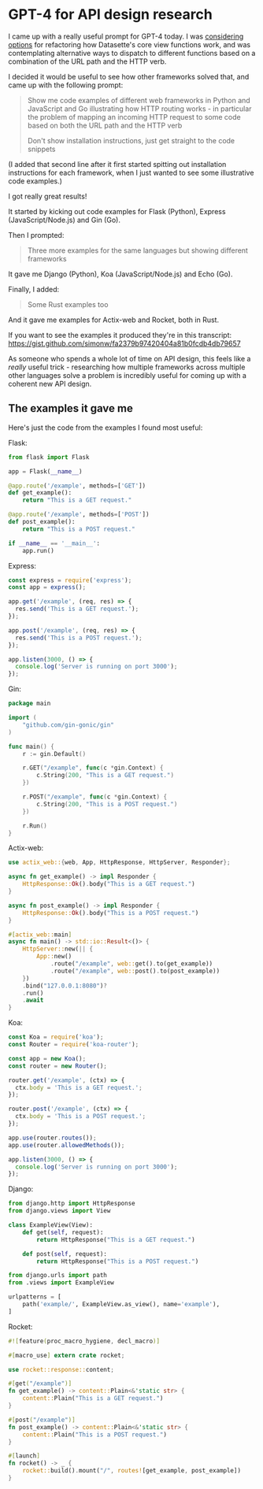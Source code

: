 # GPT-4 for API design research

I came up with a really useful prompt for GPT-4 today. I was [considering options](https://github.com/simonw/datasette/issues/2054#issuecomment-1499491258) for refactoring how Datasette's core view functions work, and was contemplating alternative ways to dispatch to different functions based on a combination of the URL path and the HTTP verb.

I decided it would be useful to see how other frameworks solved that, and came up with the following prompt:

> Show me code examples of different web frameworks in Python and JavaScript and Go illustrating how HTTP routing works - in particular the problem of mapping an incoming HTTP request to some code based on both the URL path and the HTTP verb
>
> Don't show installation instructions, just get straight to the code snippets

(I added that second line after it first started spitting out installation instructions for each framework, when I just wanted to see some illustrative code examples.)

I got really great results!

It started by kicking out code examples for Flask (Python), Express (JavaScript/Node.js) and Gin (Go).

Then I prompted:

> Three more examples for the same languages but showing different frameworks

It gave me Django (Python), Koa (JavaScript/Node.js) and Echo (Go).

Finally, I added:

> Some Rust examples too

And it gave me examples for Actix-web and Rocket, both in Rust.

If you want to see the examples it produced they're in this transcript: https://gist.github.com/simonw/fa2379b97420404a81b0fcdb4db79657

As someone who spends a whole lot of time on API design, this feels like a *really* useful trick - researching how multiple frameworks across multiple other languages solve a problem is incredibly useful for coming up with a coherent new API design.

## The examples it gave me

Here's just the code from the examples I found most useful:

Flask:
```python
from flask import Flask

app = Flask(__name__)

@app.route('/example', methods=['GET'])
def get_example():
    return "This is a GET request."

@app.route('/example', methods=['POST'])
def post_example():
    return "This is a POST request."

if __name__ == '__main__':
    app.run()
```
Express:
```javascript
const express = require('express');
const app = express();

app.get('/example', (req, res) => {
  res.send('This is a GET request.');
});

app.post('/example', (req, res) => {
  res.send('This is a POST request.');
});

app.listen(3000, () => {
  console.log('Server is running on port 3000');
});
```
Gin:
```go
package main

import (
	"github.com/gin-gonic/gin"
)

func main() {
	r := gin.Default()

	r.GET("/example", func(c *gin.Context) {
		c.String(200, "This is a GET request.")
	})

	r.POST("/example", func(c *gin.Context) {
		c.String(200, "This is a POST request.")
	})

	r.Run()
}
```
Actix-web:
```rust
use actix_web::{web, App, HttpResponse, HttpServer, Responder};

async fn get_example() -> impl Responder {
    HttpResponse::Ok().body("This is a GET request.")
}

async fn post_example() -> impl Responder {
    HttpResponse::Ok().body("This is a POST request.")
}

#[actix_web::main]
async fn main() -> std::io::Result<()> {
    HttpServer::new(|| {
        App::new()
            .route("/example", web::get().to(get_example))
            .route("/example", web::post().to(post_example))
    })
    .bind("127.0.0.1:8080")?
    .run()
    .await
}
```
Koa:
```javascript
const Koa = require('koa');
const Router = require('koa-router');

const app = new Koa();
const router = new Router();

router.get('/example', (ctx) => {
  ctx.body = 'This is a GET request.';
});

router.post('/example', (ctx) => {
  ctx.body = 'This is a POST request.';
});

app.use(router.routes());
app.use(router.allowedMethods());

app.listen(3000, () => {
  console.log('Server is running on port 3000');
});
```
Django:
```python
from django.http import HttpResponse
from django.views import View

class ExampleView(View):
    def get(self, request):
        return HttpResponse("This is a GET request.")

    def post(self, request):
        return HttpResponse("This is a POST request.")
```
```python
from django.urls import path
from .views import ExampleView

urlpatterns = [
    path('example/', ExampleView.as_view(), name='example'),
]
```
Rocket:
```rust
#![feature(proc_macro_hygiene, decl_macro)]

#[macro_use] extern crate rocket;

use rocket::response::content;

#[get("/example")]
fn get_example() -> content::Plain<&'static str> {
    content::Plain("This is a GET request.")
}

#[post("/example")]
fn post_example() -> content::Plain<&'static str> {
    content::Plain("This is a POST request.")
}

#[launch]
fn rocket() -> _ {
    rocket::build().mount("/", routes![get_example, post_example])
}
```
